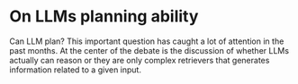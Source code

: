# On LLMs planning ability

Can LLM plan? This important question has caught a lot of attention in the past months. At the center of the debate is the discussion of whether LLMs actually can reason or they are only complex retrievers that  generates information related to a given input.

